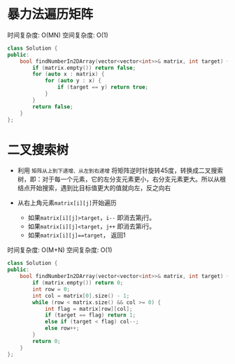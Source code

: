 # 暴力法遍历矩阵

时间复杂度: O(MN)
空间复杂度: O(1)

```cpp
class Solution {
public:
    bool findNumberIn2DArray(vector<vector<int>>& matrix, int target) {
        if (matrix.empty()) return false;
        for (auto x : matrix) {
            for (auto y : x) {
                if (target == y) return true;
            }
        }
        return false;
    }
};
```

# 二叉搜索树

* 利用 `矩阵从上到下递增、从左到右递增` 将矩阵逆时针旋转45度，转换成二叉搜索树，即：对于每一个元素，它的左分支元素更小，右分支元素更大。所以从根结点开始搜索，遇到比目标值更大的值就向左，反之向右

* 从右上角元素`matrix[i][j]`开始遍历
    * 如果`matrix[i][j]>target`，`i--` 即消去第j行。
    * 如果`matrix[i][j]<target`，`j++` 即消去第i行。
    * 如果`matrix[i][j]==target`， 返回1

时间复杂度: O(M+N)
空间复杂度: O(1)

```cpp
class Solution {
public:
    bool findNumberIn2DArray(vector<vector<int>>& matrix, int target) {
        if (matrix.empty()) return 0;
        int row = 0;
        int col = matrix[0].size() - 1;
        while (row < matrix.size() && col >= 0) {
            int flag = matrix[row][col];
            if (target == flag) return 1;
            else if (target < flag) col--;
            else row++;
        }
        return 0;
    }
};
```